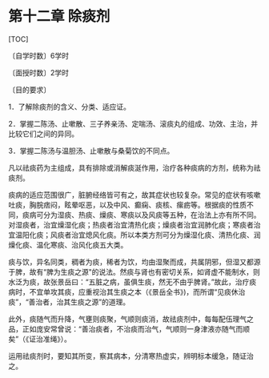 # 第十二章  除痰剂

[TOC]

〔自学时数〕6学时

〔面授时数〕2学时

〔目的要求〕

1．了解除痰剂的含义、分类、适应证。

2．掌握二陈汤、止嗽散、三子养亲汤、定喘汤、滚痰丸的组成、功效、主治，并比较它们之间的异同。

3．掌握二陈汤与温胆汤、止嗽散与桑菊饮的不同点。

凡以祛痰药为主组成，具有排除或消解痰涎作用，治疗各种痰病的方剂，统称为祛痰剂。

痰病的适应范围很广，脏腑经络皆可有之，故其症状也较复杂。常见的症状有咳嗽吐痰，胸脘痞闷，眩晕呕恶，以及中风、癫痫、痰核、瘰疬等。根据痰的性质不同，痰病可分为湿痰、热痰、燥痰、寒痰以及风痰等五种，在治法上亦有所不同。对湿痰者，治宜燥湿化痰；热痰者治宜清热化痰；燥痰者治宜润肺化痰；寒痰者治宜温阳化痰；风痰者治宜熄风化痰。所以本类方剂可分为燥湿化痰、清热化痰、润燥化痰、温化寒痰、治风化痰五大类。

痰与饮，异名同类，稠者为痰，稀者为饮，均由湿聚而成，共属阴邪，但湿又都源于脾，故有“脾为生痰之源"的说法。然痰与肾也有密切关系，如肾虚不能制水，则水泛为痰，故张景岳曰：“五脏之病，虽俱生痰，然无不由乎脾肾。”故此，治疗痰病时，不宜单攻其痰，应重视治其生痰之本（《景岳全书》)，而所谓“见痰休治痰”，“善治者，治其生痰之源”的道理。

此外，痰随气而升降，气壅则痰聚，气顺则痰消，故祛痰剂中，每每配伍理气之品，正如庞安常曾说：“善治痰者，不治痰而治气，气顺则一身津液亦随气而顺矣”（《证治准绳》）。

运用祛痰剂时，要知其所变，察其病本，分清寒热虚实，辨明标本缓急，随证治之。

